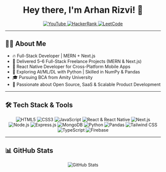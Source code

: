 <h1 align="center">Hey there, I'm Arhan Rizvi! 🚀</h1>

<p align="center">
<a href="https://www.youtube.com/c/syedarhanofficial" target="blank">
<img src="https://img.icons8.com/color/48/youtube-play.png" alt="YouTube" />
</a>
<a href="https://www.hackerrank.com/syedarhanrizvi" target="blank">
<img src="https://img.icons8.com/color/48/hackerrank.png" alt="HackerRank" />
</a>
<a href="https://www.leetcode.com/syedarhanrizvi" target="blank">
<img src="https://img.icons8.com/external-tal-revivo-shadow-tal-revivo/48/external-level-up-your-coding-skills-and-quickly-land-a-job-logo-shadow-tal-revivo.png" alt="LeetCode" />
</a>
</p>

---

## 👨‍💻 About Me

- 🔥 Full-Stack Developer | MERN + Next.js  
- 💼 Delivered 5–6 Full-Stack Freelance Projects (MERN & Next.js)  
- 📱 React Native Developer for Cross-Platform Mobile Apps  
- 🤖 Exploring AI/ML/DL with Python | Skilled in NumPy & Pandas  
- 🎓 Pursuing BCA from Amity University  
- 🚀 Passionate about Open Source, SaaS & Scalable Product Development  

---

## 🛠️ Tech Stack & Tools

<p align="center">
<img src="https://img.icons8.com/color/48/html-5--v1.png" alt="HTML5" />
<img src="https://img.icons8.com/color/48/css3.png" alt="CSS3" />
<img src="https://img.icons8.com/color/48/javascript--v1.png" alt="JavaScript" />
<img src="https://img.icons8.com/color/48/react-native.png" alt="React & React Native" />
<img src="https://img.icons8.com/color/48/nextjs.png" alt="Next.js" />
<img src="https://img.icons8.com/color/48/nodejs.png" alt="Node.js" />
<img src="https://img.icons8.com/color/48/express-js.png" alt="Express.js" />
<img src="https://img.icons8.com/color/48/mongodb.png" alt="MongoDB" />
<img src="https://img.icons8.com/color/48/python.png" alt="Python" />
<img src="https://img.icons8.com/color/48/pandas.png" alt="Pandas" />
<img src="https://img.icons8.com/color/48/tailwindcss.png" alt="Tailwind CSS" />
<img src="https://img.icons8.com/color/48/typescript.png" alt="TypeScript" />
<img src="https://img.icons8.com/color/48/firebase.png" alt="Firebase" />
</p>

---

## 📊 GitHub Stats

<p align="center">
<img src="https://github-readme-stats.vercel.app/api?username=syedarhanrizvi&show_icons=true&locale=en&theme=radical" alt="GitHub Stats" />
</p>
